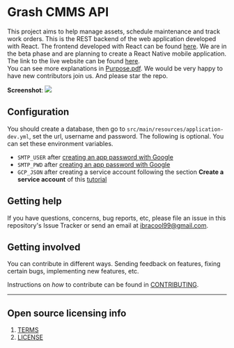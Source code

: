 # Grash CMMS API

This project aims to help manage assets, schedule maintenance and track work orders. This is the REST backend of the web
application developed with React. The frontend developed with React can be
found [here](https://github.com/Grashjs/frontend). We are in the beta phase and are planning to create a React Native
mobile application. The link to the live website can be found [here](https://grash-cmms.com).  
You can see more explanations in [Purpose.pdf](Purpose.pdf). We would be very happy to have new contributors join us.
And please star the repo.

**Screenshot**:
![](https://i.ibb.co/7tGYCtv/Screenshot-502.png)

## Configuration

You should create a database, then go to `src/main/resources/application-dev.yml`, set the url, username and password.
The following is optional. You can set these environment variables.

- `SMTP_USER` after [creating an app password with Google](https://support.google.com/accounts/answer/185833?hl=en)
- `SMTP_PWD` after [creating an app password with Google](https://support.google.com/accounts/answer/185833?hl=en)
- `GCP_JSON` after creating a service account following the section **Create a service account** of
  this [tutorial](https://medium.com/@raviyasas/spring-boot-file-upload-with-google-cloud-storage-5445ed91f5bc)

## Getting help

If you have questions, concerns, bug reports, etc, please file an issue in this repository's Issue Tracker or send an
email at ibracool99@gmail.com.

## Getting involved

You can contribute in different ways. Sending feedback on features, fixing certain bugs, implementing new features, etc.

Instructions on _how_ to contribute can be found in [CONTRIBUTING](CONTRIBUTING.md).


----

## Open source licensing info

1. [TERMS](TERMS.md)
2. [LICENSE](LICENSE)
